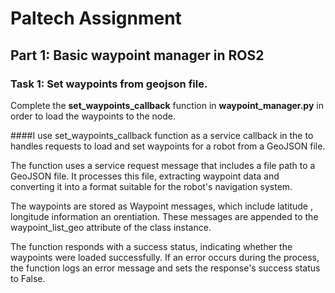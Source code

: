 # Paltech Assignment

## Part 1: Basic waypoint manager in ROS2

### Task 1: Set waypoints from geojson file.
Complete the **set_waypoints_callback** function in **waypoint_manager.py** in order to load the waypoints to the node.

####I use set_waypoints_callback function as a service callback in the to handles requests to load and set waypoints for a robot from a GeoJSON file.

The function uses a service request message that includes a file path to a GeoJSON file. It processes this file, extracting waypoint data and converting it into a format suitable for the robot's navigation system.

The waypoints are stored as Waypoint messages, which include latitude , longitude information an orentiation. These messages are appended to the waypoint_list_geo attribute of the class instance.

The function responds with a success status, indicating whether the waypoints were loaded successfully. If an error occurs during the process, the function logs an error message and sets the response's success status to False.
